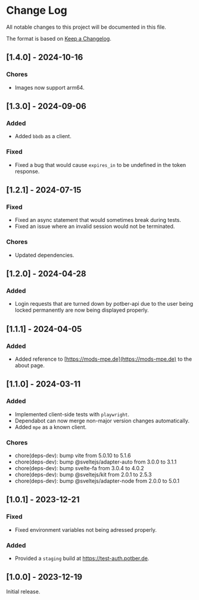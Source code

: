 # Change Log

All notable changes to this project will be documented in this file.

The format is based on [Keep a Changelog](http://keepachangelog.com/).

## [1.4.0] - 2024-10-16

### Chores

- Images now support arm64.

## [1.3.0] - 2024-09-06

### Added

- Added `bbdb` as a client.

### Fixed

- Fixed a bug that would cause `expires_in` to be undefined in the token response.

## [1.2.1] - 2024-07-15

### Fixed

- Fixed an async statement that would sometimes break during tests.
- Fixed an issue where an invalid session would not be terminated.

### Chores

- Updated dependencies.

## [1.2.0] - 2024-04-28

### Added

- Login requests that are turned down by potber-api due to the user being locked permanently are now being displayed properly.

## [1.1.1] - 2024-04-05

### Added

- Added reference to [https://mods-mpe.de](https://mods-mpe.de) to the about page.

## [1.1.0] - 2024-03-11

### Added

- Implemented client-side tests with `playwright`.
- Dependabot can now merge non-major version changes automatically.
- Added `mpe` as a known client.

### Chores

- chore(deps-dev): bump vite from 5.0.10 to 5.1.6
- chore(deps-dev): bump @sveltejs/adapter-auto from 3.0.0 to 3.1.1
- chore(deps-dev): bump svelte-fa from 3.0.4 to 4.0.2
- chore(deps-dev): bump @sveltejs/kit from 2.0.1 to 2.5.3
- chore(deps-dev): bump @sveltejs/adapter-node from 2.0.0 to 5.0.1

## [1.0.1] - 2023-12-21

### Fixed

- Fixed environment variables not being adressed properly.

### Added

- Provided a `staging` build at https://test-auth.potber.de.

## [1.0.0] - 2023-12-19

Initial release.
